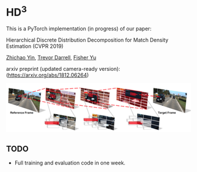 # HD<sup>3</sup>

This is a PyTorch implementation (in progress) of our paper:

Hierarchical Discrete Distribution Decomposition for Match Density Estimation (CVPR 2019)

[Zhichao Yin](http://zhichaoyin.me/), [Trevor Darrell](https://people.eecs.berkeley.edu/~trevor/), [Fisher Yu](https://www.yf.io/)

arxiv preprint (updated camera-ready version): (https://arxiv.org/abs/1812.06264)

<img src="misc/teaser.png" width="750">

## TODO
- Full training and evaluation code in one week.
